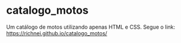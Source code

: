 # catalogo_motos
Um catálogo de motos utilizando apenas HTML e CSS.
Segue o link: https://richnei.github.io/catalogo_motos/
